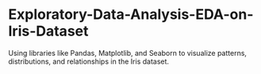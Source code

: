 # Exploratory-Data-Analysis-EDA-on-Iris-Dataset
Using libraries like Pandas, Matplotlib, and Seaborn to visualize patterns, distributions,  and relationships in the Iris dataset.
